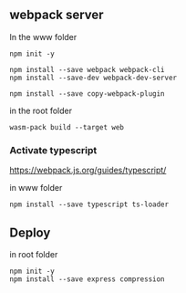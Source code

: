 ## webpack server

In the www folder

```
npm init -y
```

```
npm install --save webpack webpack-cli
npm install --save-dev webpack-dev-server
```

```
npm install --save copy-webpack-plugin
```

in the root folder
```
wasm-pack build --target web
```

### Activate typescript

https://webpack.js.org/guides/typescript/

in www folder

```
npm install --save typescript ts-loader
```

## Deploy

in root folder

```
npm init -y
npm install --save express compression
```

